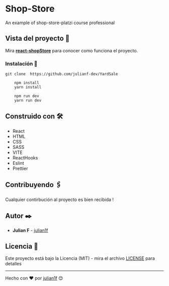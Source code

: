 # Shop-Store

An example of shop-store-platzi course professional 

## Vista del proyecto 🚀

Mira **[react-shopStore](https://julian1david-yardsale.netlify.app/)** para conocer como funciona el proyecto.

### Instalación 🔧

```
git clone  https://github.com/julianf-dev/YardSale
```

```
    npm install
    yarn install
```

```
    npm run dev
    yarn run dev
```

## Construido con 🛠️

- React
- HTML
- CSS
- SASS
- VITE
- ReactHooks
- Eslint
- Prettier

## Contribuyendo 🖇️

Cualquier contirbución al proyecto es bien recibida !

## Autor ✒️

- **Julian F** - [julian1f](https://github.com/julianf-dev)

## Licencia 📄

Este proyecto está bajo la Licencia (MIT) - mira el archivo [LICENSE](LICENSE) para detalles

---

Hecho con ❤️ por [julian1f](https://github.com/julianf-dev) 😊
